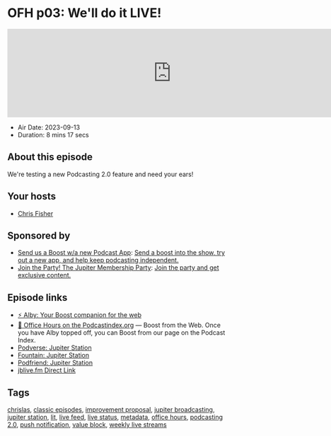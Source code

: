 # OFH p03: We'll do it LIVE!

<iframe src="https://player.fireside.fm/v2/MkcqFyfv+VEHoIu_r?theme=dark" width="740" height="200" frameborder="0" scrolling="no"></iframe>

* Air Date: 2023-09-13
* Duration: 8 mins 17 secs

## About this episode

We're testing a new Podcasting 2.0 feature and need your ears!

## Your hosts
* [Chris Fisher](https://www.officehours.hair/hosts/chrislas)

## Sponsored by

  * [Send us a Boost w/a new Podcast App](http://newpodcastapps.com/): [Send a boost into the show, try out a new app, and help keep podcasting independent. ](http://newpodcastapps.com/)
  * [Join the Party! The Jupiter Membership Party](https://www.jupiter.party/): [Join the party and get exclusive content. ](https://www.jupiter.party/)



## Episode links

  * [⚡ Alby: Your Boost companion for the web](https://getalby.com/ "⚡ Alby: Your Boost companion for the web")
  * [🎉 Office Hours on the Podcastindex.org](https://podcastindex.org/podcast/5341434 "🎉 Office Hours on the Podcastindex.org") — Boost from the Web. Once you have Alby topped off, you can Boost from our page on the Podcast Index.
  * [Podverse: Jupiter Station](https://podverse.fm/podcast/Z3WCCOxYBB "Podverse: Jupiter Station")
  * [Fountain: Jupiter Station](https://fountain.fm/show/o4cajw7EtkLUiVktdEHU "Fountain: Jupiter Station")
  * [Podfriend: Jupiter Station](https://www.podfriend.com/podcast/jupiter-station/ "Podfriend: Jupiter Station")
  * [jblive.fm Direct Link](http://jblive.fm/ "jblive.fm Direct Link")



## Tags

[chrislas](https://www.officehours.hair/tags/chrislas), [classic episodes](https://www.officehours.hair/tags/classic%20episodes), [improvement proposal](https://www.officehours.hair/tags/improvement%20proposal), [jupiter broadcasting](https://www.officehours.hair/tags/jupiter%20broadcasting), [jupiter station](https://www.officehours.hair/tags/jupiter%20station), [lit](https://www.officehours.hair/tags/lit), [live feed](https://www.officehours.hair/tags/live%20feed), [live status](https://www.officehours.hair/tags/live%20status), [metadata](https://www.officehours.hair/tags/metadata), [office hours](https://www.officehours.hair/tags/office%20hours), [podcasting 2.0](https://www.officehours.hair/tags/podcasting%202.0), [push notification](https://www.officehours.hair/tags/push%20notification), [value block](https://www.officehours.hair/tags/value%20block), [weekly live streams](https://www.officehours.hair/tags/weekly%20live%20streams)